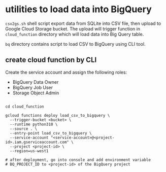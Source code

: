 # utilities to load data into BigQuery

```csv2gs.sh``` shell script export data from SQLite into CSV file, then upload to Google Cloud Storage bucket. The upload will trigger function in ```cloud_function``` directory which will load data into Big Query table.

```bq``` directory contains script to load CSV to BigQuery using CLI tool.

## create cloud function by CLI

Create the service account and assign the following roles:

* BigQuery Data Owner
* BigQuery Job User
* Storage Object Admin

```shell

cd cloud_function

gcloud functions deploy load_csv_to_bigquery \
  --trigger-bucket <bucket> \
  --runtime python310 \
  --source . \
  --entry-point load_csv_to_bigquery \
  --service-account "<service-account>@<project-id>.iam.gserviceaccount.com" \
  --project <project-id> \
  --region=us-west1

# after deployment, go into console and add environment variable
# BQ_PROJECT_ID to <project-id> of the BigQuery project

```

